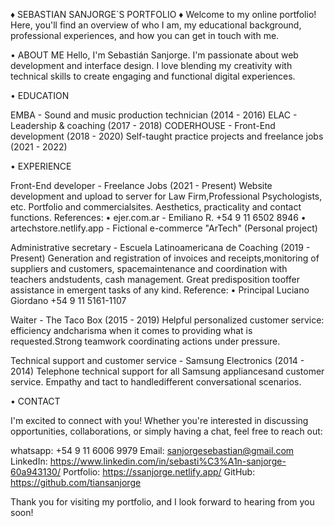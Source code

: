 ♦ SEBASTIAN SANJORGE´S PORTFOLIO ♦
Welcome to my online portfolio! Here, you'll find an overview of who I am, my educational background, professional experiences, and how you can get in touch with me.

• ABOUT ME
Hello, I'm Sebastián Sanjorge. I'm passionate about web development and interface design. I love blending my creativity with technical skills to create engaging and functional digital experiences.

• EDUCATION

EMBA - Sound and music production technician (2014 - 2016)
ELAC - Leadership & coaching (2017 - 2018)
CODERHOUSE - Front-End development (2018 - 2020)
Self-taught practice projects and freelance jobs (2021 - 2022)

• EXPERIENCE

Front-End developer - Freelance Jobs (2021 - Present)
Website development and upload to server for Law Firm,Professional Psychologists, etc. Portfolio and commercialsites. Aesthetics, practicality and contact functions.
References: • ejer.com.ar - Emiliano R. +54 9 11 6502 8946   • artechstore.netlify.app - Fictional e-commerce "ArTech" (Personal project)

Administrative secretary - Escuela Latinoamericana de Coaching (2019 - Present)
Generation and registration of invoices and receipts,monitoring of suppliers and customers, spacemaintenance and coordination with teachers andstudents, cash management. Great predisposition tooffer assistance in emergent tasks of any kind.
Reference: • Principal Luciano Giordano +54 9 11 5161-1107

Waiter - The Taco Box (2015 - 2019)
Helpful personalized customer service: efficiency andcharisma when it comes to providing what is requested.Strong teamwork coordinating actions under pressure.

Technical support and customer service - Samsung Electronics (2014 - 2014)
Telephone technical support for all Samsung appliancesand customer service. Empathy and tact to handledifferent conversational scenarios.

• CONTACT

I'm excited to connect with you! Whether you're interested in discussing opportunities, collaborations, or simply having a chat, feel free to reach out:

whatsapp: +54 9 11 6006 9979
Email: sanjorgesebastian@gmail.com
LinkedIn: https://www.linkedin.com/in/sebasti%C3%A1n-sanjorge-60a943130/
Portfolio: https://ssanjorge.netlify.app/
GitHub: https://github.com/tiansanjorge

Thank you for visiting my portfolio, and I look forward to hearing from you soon!
